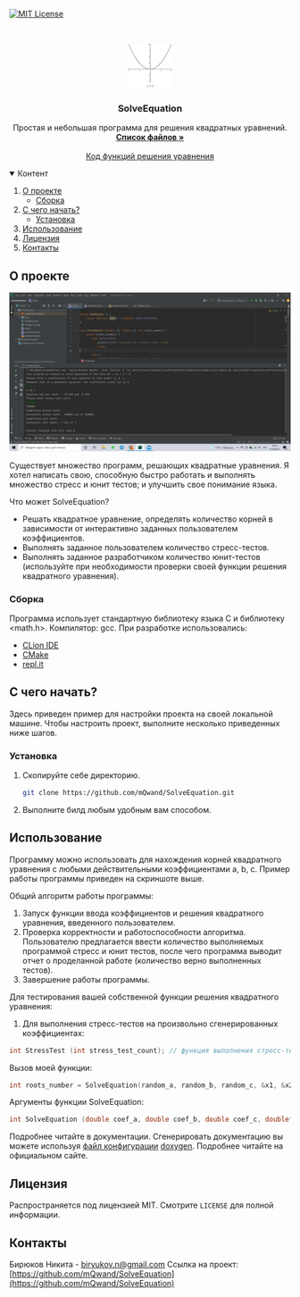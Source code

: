 [![MIT License][license-shield]][license-url]



<br />
<p align="center">
  <a href="https://github.com/mQwand/SolveEquation/">
    <img src="images/logo.gif" alt="Logo" width="80" height="80">
  </a>

  <h3 align="center">SolveEquation</h3>

  <p align="center">
    Простая и небольшая программа для решения квадратных уравнений.
    <br />
    <a href="https://github.com/mQwand/SolveEquation"><strong>Список файлов »</strong></a>
    <br />
    <br />
    <a href="https://github.com/mQwand/SolveEquation/blob/main/solvefunctions.c">Код функций решения уравнения </a>
  </p>
</p>



<details open="open">
  <summary>Контент </summary>
  <ol>
    <li>
      <a href="#о_проекте">О проекте</a>
      <ul>
        <li><a href="#сборка">Сборка</a></li>
      </ul>
    </li>
    <li>
      <a href="#с_чего_начать?">С чего начать?</a>
      <ul>
        <li><a href="#установка">Установка</a></li>
      </ul>
    </li>
    <li><a href="#использование">Использование</a></li>
    <li><a href="#лиценция">Лицензия</a></li>
    <li><a href="#контакты">Контакты</a></li>
  </ol>
</details>



## О проекте

[![Product Name Screen Shot][product-screenshot]](https://example.com)

Существует множество программ, решающих квадратные уравнения. Я хотел написать свою, способную быстро работать и выполнять множество стресс и юнит тестов; и улучшить свое понимание языка.

Что может SolveEquation?
* Решать квадратное уравнение, определять количество корней в зависимости от интерактивно заданных пользователем коэффициентов.
* Выполнять заданное пользователем количество стресс-тестов.
* Выполнять заданное разработчиком количество юнит-тестов (используйте при необходимости проверки своей функции решения квадратного уравнения).

### Сборка

Программа использует стандартную библиотеку языка C и библиотеку <math.h>. Компилятор: gcc. При разработке использовались:
* [CLion IDE](https://www.jetbrains.com/ru-ru/clion/)
* [CMake](https://cmake.org/)
* [repl.it](https://repl.it)



## С чего начать?

Здесь приведен пример для настройки проекта на своей локальной машине.
Чтобы настроить проект, выполните несколько приведенных ниже шагов.

### Установка

1. Скопируйте себе директорию.
   ```sh
   git clone https://github.com/mQwand/SolveEquation.git
   ```
2. Выполните билд любым удобным вам способом.



## Использование

Программу можно использовать для нахождения корней квадратного уравнения с любыми действительными коэффициентами a, b, c. 
Пример работы программы приведен на скриншоте выше.

Общий алгоритм работы программы:
1) Запуск функции ввода коэффициентов и решения квадратного уравнения, введенного пользователем.
2) Проверка корректности и работоспособности алгоритма. Пользователю предлагается ввести количество выполняемых программой стресс и юнит тестов, после чего программа выводит отчет о проделанной работе (количество верно выполненных тестов).
3) Завершение работы программы.

Для тестирования вашей собственной функции решения квадратного уравнения:
1) Для выполнения стресс-тестов на произвольно сгенерированных коэффициентах:
  ``` c
  int StressTest (int stress_test_count); // функция выполнения стресс-тестов.
  ```
  Вызов моей функции:
  ``` c
  int roots_number = SolveEquation(random_a, random_b, random_c, &x1, &x2);
  ```
  Аргументы функции SolveEquation:
  ``` c
  int SolveEquation (double coef_a, double coef_b, double coef_c, double* x1, double* x2);
  ```
  
Подробнее читайте в документации. Сгенерировать документацию вы можете используя [файл конфигурации](https://github.com/mQwand/SolveEquation/blob/main/Doxygen_config) [doxygen](doxygen.nl). Подробнее читайте на официальном сайте.

## Лицензия

Распространяется под лицензией MIT. Смотрите `LICENSE` для полной информации.


## Контакты

Бирюков Никита - biryukov.n@gmail.com
Ссылка на проект: [https://github.com/mQwand/SolveEquation](https://github.com/mQwand/SolveEquation)



[license-url]: https://github.com/othneildrew/https://github.com/mQwand/SolveEquation/blob/main/LICENSE.txt
[license-shield]: https://img.shields.io/github/license/othneildrew/Best-README-Template.svg?style=for-the-badge

[product-screenshot]: images/2021-09-07.png
